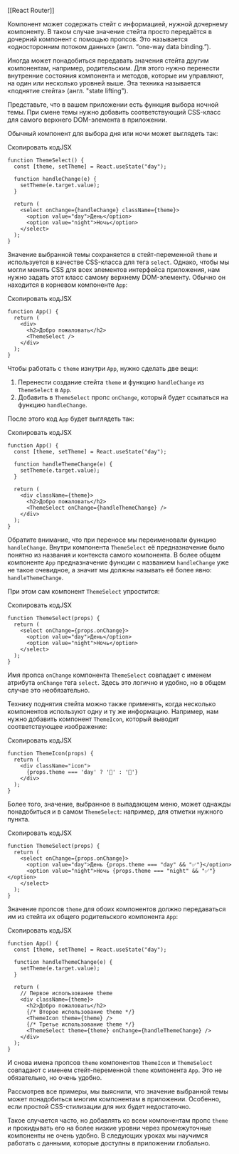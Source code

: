 [[React Router]]

Компонент может содержать стейт с информацией, нужной дочернему компоненту. В таком случае значение стейта просто передаётся в дочерний компонент с помощью пропсов. Это называется «односторонним потоком данных» (англ. “one-way data binding.”).

Иногда может понадобиться передавать значения стейта другим компонентам, например, родительским. Для этого нужно перенести внутренние состояния компонента и методов, которые им управляют, на один или несколько уровней выше. Эта техника называется «поднятие стейта» (англ. "state lifting").

Представьте, что в вашем приложении есть функция выбора ночной темы. При смене темы нужно добавить соответствующий CSS-класс для самого верхнего DOM-элемента в приложении.

Обычный компонент для выбора дня или ночи может выглядеть так:

Скопировать кодJSX

```
function ThemeSelect() {
  const [theme, setTheme] = React.useState("day");

  function handleChange(e) {
    setTheme(e.target.value);
  }

  return (
    <select onChange={handleChange} className={theme}>
      <option value="day">День</option>
      <option value="night">Ночь</option>
    </select>
  );
} 
```

Значение выбранной темы сохраняется в стейт-переменной `theme` и используется в качестве CSS-класса для тега `select`. Однако, чтобы мы могли менять CSS для всех элементов интерфейса приложения, нам нужно задать этот класс самому верхнему DOM-элементу. Обычно он находится в корневом компоненте `App`:

Скопировать кодJSX

```
function App() {
  return (
    <div>
      <h2>Добро пожаловать</h2>
      <ThemeSelect />
    </div>
  );
} 
```

Чтобы работать с `theme` изнутри `App`, нужно сделать две вещи:

1.  Перенести создание стейта `theme` и функцию `handleChange` из `ThemeSelect` в `App`.
2.  Добавить в `ThemeSelect` пропс `onChange`, который будет ссылаться на функцию `handleChange`.

После этого код `App` будет выглядеть так:

Скопировать кодJSX

```
function App() {
  const [theme, setTheme] = React.useState("day");

  function handleThemeChange(e) {
    setTheme(e.target.value);
  }

  return (
    <div className={theme}>
      <h2>Добро пожаловать</h2>
      <ThemeSelect onChange={handleThemeChange} />
    </div>
  );
} 
```

Обратите внимание, что при переносе мы переименовали функцию `handleChange`. Внутри компонента `ThemeSelect` её предназначение было понятно из названия и контекста самого компонента. В более общем компоненте `App` предназначение функции с названием `handleChange` уже не такое очевидное, а значит мы должны называть её более явно: `handleThemeChange`.

При этом сам компонент `ThemeSelect` упростится:

Скопировать кодJSX

```
function ThemeSelect(props) {
  return (
    <select onChange={props.onChange}>
      <option value="day">День</option>
      <option value="night">Ночь</option>
    </select>
  );
} 
```

Имя пропса `onChange` компонента `ThemeSelect` совпадает с именем атрибута `onChange` тега `select`. Здесь это логично и удобно, но в общем случае это необязательно.

Технику поднятия стейта можно также применять, когда несколько компонентов используют одну и ту же информацию. Например, нам нужно добавить компонент `ThemeIcon`, который выводит соответствующее изображение:

Скопировать кодJSX

```
function ThemeIcon(props) {
  return (
    <div className="icon">
      {props.theme === 'day' ? '🔆' : '🌙'}
    </div>
  );
} 
```

Более того, значение, выбранное в выпадающем меню, может однажды понадобиться и в самом `ThemeSelect`: например, для отметки нужного пункта.

Скопировать кодJSX

```
function ThemeSelect(props) {
  return (
    <select onChange={props.onChange}>
      <option value="day">День {props.theme === "day" && "✅"}</option>
      <option value="night">Ночь {props.theme === "night" && "✅"}</option>
    </select>
  );
} 
```

Значение пропсов `theme` для обоих компонентов должно передаваться им из стейта их общего родительского компонента `App`:

Скопировать кодJSX

```
function App() {
  const [theme, setTheme] = React.useState("day");

  function handleThemeChange(e) {
    setTheme(e.target.value);
  }

  return (
    // Первое использование theme
    <div className={theme}>
      <h2>Добро пожаловать</h2>
      {/* Второе использование theme */}
      <ThemeIcon theme={theme} />
      {/* Третье использование theme */}
      <ThemeSelect theme={theme} onChange={handleThemeChange} />
    </div>
  );
} 
```

И снова имена пропсов `theme` компонентов `ThemeIcon` и `ThemeSelect` совпадают с именем стейт-переменной `theme` компонента `App`. Это не обязательно, но очень удобно.

Рассмотрев все примеры, мы выяснили, что значение выбранной темы может понадобиться многим компонентам в приложении. Особенно, если простой CSS-стилизации для них будет недостаточно.

Такое случается часто, но добавлять ко всем компонентам пропс `theme` и прокидывать его на более низкие уровни через промежуточные компоненты не очень удобно. В следующих уроках мы научимся работать с данными, которые доступны в приложении глобально.